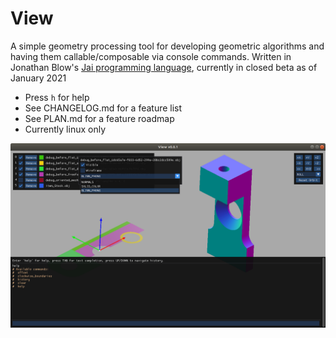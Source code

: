 View
====

A simple geometry processing tool for developing geometric algorithms and having them callable/composable via console commands. Written in Jonathan Blow's [Jai programming language](https://youtu.be/TH9VCN6UkyQ), currently in closed beta as of January 2021

- Press `h` for help
- See CHANGELOG.md for a feature list
- See PLAN.md for a feature roadmap
- Currently linux only

![Screenshot](https://github.com/kecman/view/blob/master/data/screenshot.png)
